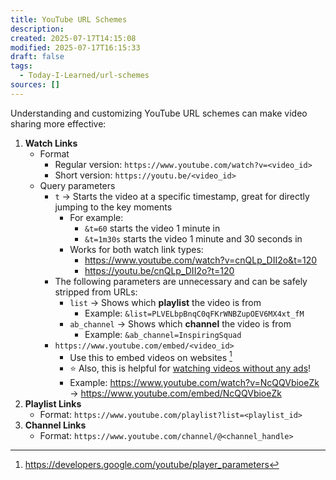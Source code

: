 ```yaml
---
title: YouTube URL Schemes
description: 
created: 2025-07-17T14:15:08
modified: 2025-07-17T16:15:33
draft: false
tags:
  - Today-I-Learned/url-schemes
sources: []
---
```


Understanding and customizing YouTube URL schemes can make video sharing more effective:

1. **Watch Links**
	* Format
		* Regular version: `https://www.youtube.com/watch?v=<video_id>`
		* Short version: `https://youtu.be/<video_id>`
	* Query parameters
		* `t` → Starts the video at a specific timestamp, great for directly jumping to the key moments
			* For example:
				* `&t=60` starts the video 1 minute in
				* `&t=1m30s` starts the video 1 minute and 30 seconds in
			* Works for both watch link types:
				* <https://www.youtube.com/watch?v=cnQLp_DII2o&t=120>
				* <https://youtu.be/cnQLp_DII2o?t=120>
		* The following parameters are unnecessary and can be safely stripped from URLs:
			* `list` → Shows which **playlist** the video is from
				* Example: `&list=PLVELbpBnqC0qFKrWNBZupOEV6MX4xt_fM`
			* `ab_channel` → Shows which **channel** the video is from
				* Example: `&ab_channel=InspiringSquad`
	  * `https://www.youtube.com/embed/<video_id>`
		  * Use this to embed videos on websites [^1]
		  * ⭐️ Also, this is helpful for [watching videos without any ads](https://gist.github.com/huaminghuangtw/be2eaee73f155187ca1ed0570b7268a0)!
		  * Example: <https://www.youtube.com/watch?v=NcQQVbioeZk> → <https://www.youtube.com/embed/NcQQVbioeZk>
2. **Playlist Links**
	* Format: `https://www.youtube.com/playlist?list=<playlist_id>`
3. **Channel Links**
	* Format: `https://www.youtube.com/channel/@<channel_handle>`

[^1]: <https://developers.google.com/youtube/player_parameters>
